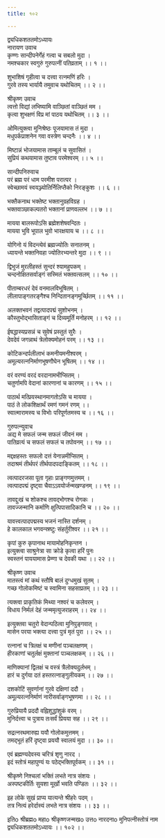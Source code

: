 ```yaml
---
title: १०२

---
```

द्व्यधिकशततमोऽध्यायः  
नारायण उवाच  
कृण्णः सान्दीपनेर्गेहं गत्वा च सबलो मुदा ।  
नमश्चकार स्वगुरुं गुरुपत्नीं पतिव्रताम् ।। १ ।।  
  
शुभाशिषं गृहीत्वा च दत्त्वा रत्नमणिं हरिः ।  
गुरवे तस्य भार्यायै तमुवाच यथोचितम् ।। २ ।।  
  
श्रीकृष्ण उवाच  
त्वत्तो विद्यां लभिष्यामि वाञ्छितां वाञ्छितं मम ।  
कृत्वा शुभक्षणं विप्र मां पाठय यथोचितम् ।। ३ ।।  
  
ओमित्युक्त्वा मुनिश्रेष्ठः पूजयामास तं मुदा ।  
मधुपर्कप्राशनेन गवा वस्त्रेण चन्दनैः ।। ४ ।।  
  
मिष्टान्नं भोजयामास ताम्बूलं च सुवासितं ।  
सुप्रियं कथयामास तुष्टाव परमेश्वरम् ।। ५ ।।  
  
सान्दीपनिरुवाच  
परं ब्रह्म परं धाम परमीश परात्पर ।  
स्वेच्छामयं स्वयञ्ज्योतिर्निलिप्तैको निरङ्कुशः ।। ६ ।।  
  
भक्तैकनाथ भक्तेष्ट भक्तानुग्रहविग्रह ।  
भक्तवाञ्छाकल्पतरो भक्तानां प्राणवल्लभ ।। ७ ।।  
  
मायया बालरूपोऽसि ब्रह्मेशशेषवन्दितः ।  
मायया भुवि भूपाल भुवो भारक्षयाय च ।। ८ ।।  
  
योगिनो यं विदन्त्येवं ब्रह्मज्योतिः सनातनम् ।  
ध्यायन्ते भक्तनिवहा ज्योतिरभ्यन्तरे मुदा ।। ९ ।।  
  
द्विभुजं मुरलीहस्तं सुन्दरं श्यामहुपकम् ।  
चन्दनोक्षितसर्वाङ्गं सस्मितं भक्तवत्सलम् ।। १० ।।  
  
पीताम्बरधरं देवं वनमालविभूषितम् ।  
लीलापाङ्गतरङ्गैश्च निन्दितानङ्गमूर्च्छितम् ।। ११ ।।  
  
अलक्तभवनं तद्वत्पादपद्मं सुशोभनम् ।  
कौस्तुभोद्भासिताङ्गं च दिव्यमूर्तिं मनोहरम् ।। १२ ।।  
  
ईषद्धास्यप्रसन्नं च सुवेषं प्रस्तुतं सुरैः ।  
देवदेवं जगन्नाथं त्रेलोक्यमोहनं परम् ।। १३ ।।  
  
कोटिकन्दर्पलीलाभं कमनीयमनीश्वरम् ।  
अमूल्यरत्ननिर्माणभूषणौघेन भूषितम् ।। १४ ।।  
  
वरं वरण्यं वरदं वरदानामभीप्सितम् ।  
चतुर्णामपि वेदानां कारणानां च कारणम् ।। १५ ।।  
  
पाठार्थ मत्प्रियस्थानमागतोऽसि च मायया ।  
पाठं ते लोकशिक्षार्थं रमणं गमनं रणम् ।।  
स्वात्मारामस्य च विभोः परिपूर्णतमस्य च ।। १६ ।।  
  
गुरुपत्न्युवाच  
अद्य मे सफलं जन्म सफलं जीवनं मम ।  
पातिव्रत्यं च सफलं सफलं च तपोवनम् ।। १७ ।।  
  
मद्दक्षहस्तः सफलो दत्तं येनान्नमीप्सितम् ।  
तदाश्रमं तीर्थपरं तीर्थपादपदाङ्कितम् ।। १८ ।।  
  
त्वत्पादरजसा पूता गृहाः प्राङ्गणमुत्तमम् ।  
त्वत्पादपद्मं दृष्ट्वा चैवाऽऽवयोर्जन्मखण्डनम् ।। १९ ।।  
  
तावद्दुःखं च शोकश्च तावद्भोगश्च रोगकः ।  
तावज्जन्मानि कर्माणि क्षुत्पिपासादिकानि च ।। २० ।।  
  
यावत्त्वत्पादपद्मस्य भजनं नास्ति दर्शनम् ।  
हे कालकाल भगवन्स्रष्टुः संहर्तुरीश्वर ।। २१ ।।  
  
कृपां कुरु कृपानाथ मायामोहनिकृन्तन ।  
इत्युक्त्वा साश्रुनेत्रा सा क्रोडे कृत्वा हरिं पुनः  
स्वस्तनं पाययामास प्रेम्णा च देवकी यथा ।। २२ ।।  
  
श्रीकृष्ण उवाच  
मातस्त्वं मां कथं स्तौषि बालं दुग्धमुखं सुतम् ।  
गच्छ गोलोकमिष्टं च स्वामिना सहसाप्रतम् ।। २३ ।।  
  
त्यक्त्वा प्राकृतिकं मिथ्या नश्वरं च कलेवरम् ।  
विधाय निर्मलं देहं जन्ममृत्युजराहरम् ।। २४ ।।  
  
इत्युक्तवा चतुरो वेदान्पठित्वा मुनिपुङ्गवात् ।  
मासेन परया भक्त्या दत्त्वा पुत्रं मृतं पुरा ।। २५ ।।  
  
रत्नानां च त्रिलक्षं च मणीनां पञ्चलक्षणम् ।  
हीरकाणां चतुर्लक्षं मुक्तानां पञ्चलक्षकम् ।। २६ ।।  
  
माणिक्यानां द्विलक्षं च वस्त्रं त्रैलोक्यदुर्लभम् ।  
हारं च दुर्गया दतं हस्तरत्नाङ्गुलीयकम् ।। २७ ।।  
  
दशकोटिं सुवर्णानां गुरवे दक्षिणां ददौ ।  
अमूल्यरत्ननिर्माणं नारीसर्वाङ्गभूषणमा ।। २८ ।।  
  
गुरुप्रियायै प्रददौ वह्निशुद्धांशुकं वरम् ।  
मुनिर्दत्त्वा च पुत्राय तःसर्वं प्रियया सह ।। २९ ।।  
  
सद्रत्नरथमारुह्य ययौ गोलोकमुत्तमम् ।  
तमद्भूतं हरिं दृष्ट्वा प्रययौ स्वालयं मुदा ।। ३० ।।  
  
एवं ब्रह्मण्यदेवस्य चरित्रं शृणु नारद ।  
इदं स्तोत्रं महापुण्यं यः पठेद्भक्तिपूर्वकम् ।। ३१ ।।  
  
श्रीकृष्णे निश्चलां भक्तिं लभते नात्र संशयः ।  
अस्पष्टकीर्तिः सुयशा मूर्खो भवति पण्डितः ।। ३२ ।।  
  
इह लोके सुखं प्राप्य यात्यन्ते श्रीहरेः पदम् ।  
तत्र नित्यं हरेर्दास्यं लभते नात्र संशयः ।। ३३ ।।  
  
इतिo श्रीब्रह्मo महाo श्रीकृष्णजन्मखo उत्तo नारदनाo मुनिपत्नीस्तोत्रं नाम  
द्व्यधिकशततमोऽध्यायः ।। १०२ ।।